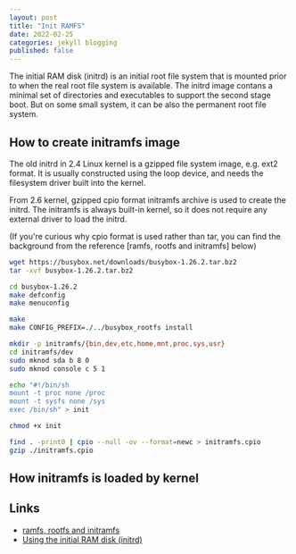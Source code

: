 ```yaml
---
layout: post
title: "Init RAMFS"
date: 2022-02-25
categories: jekyll blogging
published: false
---
```


The initial RAM disk (initrd) is an initial root file system that is mounted prior to when the real root file system is available. The initrd image contans a minimal set of directories and executables to support the second stage boot. But on some small system, it can be also the permanent root file system.

## How to create initramfs image

The old initrd in 2.4 Linux kernel is a gzipped file system image, e.g. ext2 format. It is usually constructed using the loop device, and needs the filesystem driver built into the kernel.

From 2.6 kernel, gzipped cpio format initramfs archive is used to create the initrd. The initramfs is always built-in kernel, so it does not require any external driver to load the initrd.

(If you're curious why cpio format is used rather than tar, you can find the background from the reference [ramfs, rootfs and initramfs] below)

```bash
wget https://busybox.net/downloads/busybox-1.26.2.tar.bz2
tar -xvf busybox-1.26.2.tar.bz2

cd busybox-1.26.2
make defconfig
make menuconfig

make
make CONFIG_PREFIX=./../busybox_rootfs install

mkdir -p initramfs/{bin,dev,etc,home,mnt,proc,sys,usr}
cd initramfs/dev
sudo mknod sda b 8 0
sudo mknod console c 5 1

echo "#!/bin/sh
mount -t proc none /proc
mount -t sysfs none /sys
exec /bin/sh" > init

chmod +x init

find . -print0 | cpio --null -ov --format=newc > initramfs.cpio
gzip ./initramfs.cpio
```

## How initramfs is loaded by kernel

## Links

- [ramfs, rootfs and initramfs](https://www.kernel.org/doc/Documentation/filesystems/ramfs-rootfs-initramfs.txt)
- [Using the initial RAM disk (initrd)](https://www.kernel.org/doc/html/latest/admin-guide/initrd.html)

